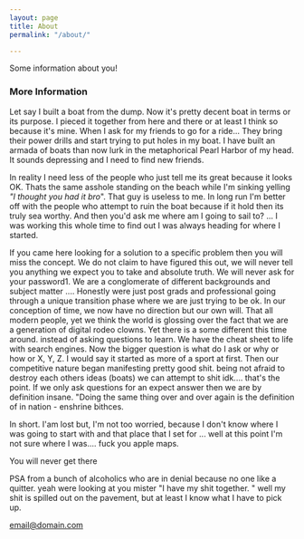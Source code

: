 ```yaml
---
layout: page
title: About
permalink: "/about/"

---
```

Some information about you!

### More Information

Let say I built a boat from the dump. Now it's pretty decent boat in terms or its purpose. I pieced it together from here and there or at least I think so because it's mine. When I ask for my friends to go for a ride... They bring their power drills and start trying to put holes in my boat. I have built an armada of boats than now lurk in the metaphorical Pearl Harbor of my head. It sounds depressing and I need to find new friends. 

In reality I need less of the people who just tell me its great because it looks OK. Thats the same asshole standing on the beach while I'm sinking yelling _"I thought you had it bro_". That guy is useless to me. In long run I'm better off with the people who attempt to ruin the boat because if it hold then its truly sea worthy. And then you'd ask me where am I going to sail to? ...  I was working this whole time to find out I was always heading for where I started.

If you came here looking for a solution to a specific problem then you will miss the concept. We do not claim to have figured this out, we will never tell you anything we expect you to take and absolute truth. We will never ask for your password1. We are a conglomerate of different backgrounds and subject matter .... Honestly were just post grads and professional going through a unique transition phase where we are just trying to be ok. In our conception of time, we now have no direction but our own will. That all modern people, yet we think the world is glossing over the fact that we are a generation of digital  rodeo clowns. Yet there is a some different this time around. instead of asking questions to learn. We have the cheat sheet to life with search engines. Now the bigger question is what do I ask or why or how or X, Y, Z.  I would say it started as more of a sport at first. Then our competitive nature began manifesting pretty good shit. being not afraid to destroy each others ideas (boats) we can attempt to shit idk.... that's the point. If we only ask questions for an expect answer then we are by definition insane. "Doing the same thing over and over again is the definition of in nation - enshrine bithces.

In short. I'am lost but, I'm not too worried, because I don't know where I was going to start with and that place that I set for ... well at this point I'm not sure where I was.... fuck you apple maps.

You will never get there

PSA from a bunch of alcoholics who are in denial because no one like a quitter.  yeah were looking at you mister "I have my shit together. " well my shit is spilled out on the pavement, but at least I know what I have to pick up.

[email@domain.com](mailto:email@domain.com)